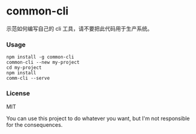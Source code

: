 # common-cli

示范如何编写自己的 cli 工具，请不要把此代码用于生产系统。

### Usage

    npm install -g common-cli
    common-cli --new my-project
    cd my-project
    npm install
    comm-cli --serve

### License

MIT

You can use this project to do whatever you want, but I'm not responsible for the consequences.
